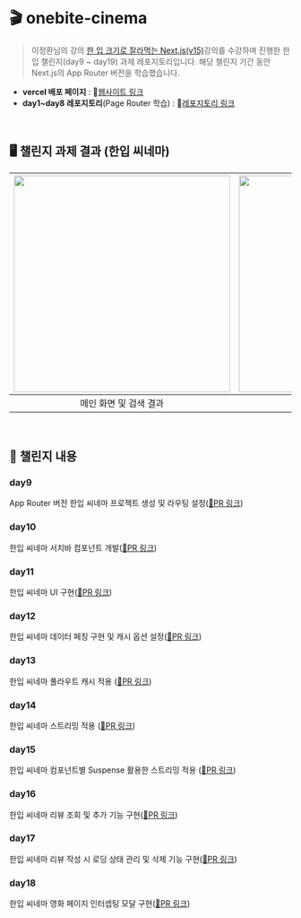 # 🎬 onebite-cinema

> 이정환님의 강의 [한 입 크기로 잘라먹는 Next.js(v15)](https://inf.run/kx4Pe)강의를 수강하며 진행한 한입 챌린지(day9 ~ day19) 과제 레포지토리입니다. 해당 챌린지 기간 동안 Next.js의 App Router 버전을 학습했습니다.
> 

- **vercel 배포 페이지** : 🔗[웹사이트 링크](https://onebite-cinema-three.vercel.app/)
- **day1~day8 레포지토리**(Page Router 학습) : 🔗[레포지토리 링크](https://github.com/f1rstf1y9/onebite-cinema/)

<br>
 
## 🖥️ 챌린지 과제 결과 (한입 씨네마)
| <img title="" src="https://github.com/user-attachments/assets/48712cf7-96b7-4785-94c3-4f07ac708912" alt="" width="386"> | <img title="" src="https://github.com/user-attachments/assets/eb590f51-8cd3-47fb-94c0-4becd4af520a" alt="" width="386"> |
|:--------:|:--------:|
| 메인 화면 및 검색 결과 | 리뷰 작성 및 삭제 |

<br>

## 📌 챌린지 내용

### day9
App Router 버전 한입 씨네마 프로젝트 생성 및 라우팅 설정([🔗PR 링크](https://github.com/f1rstf1y9/onebite-cinema-app/pull/1))

### day10
한입 씨네마 서치바 컴포넌트 개발([🔗PR 링크](https://github.com/f1rstf1y9/onebite-cinema-app/pull/2))

### day11
한입 씨네마 UI 구현([🔗PR 링크](https://github.com/f1rstf1y9/onebite-cinema-app/pull/3))

### day12
한입 씨네마 데이터 페칭 구현 및 캐시 옵션 설정([🔗PR 링크](https://github.com/f1rstf1y9/onebite-cinema-app/pull/4))

### day13
한입 씨네마 풀라우트 캐시 적용 ([🔗PR 링크](https://github.com/f1rstf1y9/onebite-cinema/pull/5))

### day14
한입 씨네마 스트리밍 적용 ([🔗PR 링크](https://github.com/f1rstf1y9/onebite-cinema/pull/6))

### day15
한입 씨네마 컴포넌트별 Suspense 활용한 스트리밍 적용 ([🔗PR 링크](https://github.com/f1rstf1y9/onebite-cinema/pull/7))

### day16
한입 씨네마 리뷰 조회 및 추가 기능 구현([🔗PR 링크](https://github.com/f1rstf1y9/onebite-cinema-app/pull/8))

### day17
한입 씨네마 리뷰 작성 시 로딩 상태 관리 및 삭제 기능 구현([🔗PR 링크](https://github.com/f1rstf1y9/onebite-cinema-app/pull/9))

### day18
한입 씨네마 영화 페이지 인터셉팅 모달 구현([🔗PR 링크](https://github.com/f1rstf1y9/onebite-cinema-app/pull/10))
